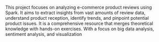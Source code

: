 This project focuses on analyzing e-commerce product reviews using Spark. It aims to extract insights from vast amounts of review data, understand product reception, identify trends, and pinpoint potential product issues.
It is a comprehensive resource that merges theoretical knowledge with hands-on exercises. With a focus on big data analysis, sentiment analysis, and visualization
